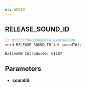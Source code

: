 ```yaml
---
ns: AUDIO
---
```

## RELEASE_SOUND_ID

```c
// 0x353FC880830B88FA 0x9C080899
void RELEASE_SOUND_ID(int soundId);
```

```
NativeDB Introduced: v1207
```

## Parameters
* **soundId**:
